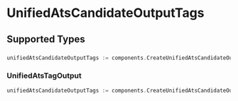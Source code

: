 # UnifiedAtsCandidateOutputTags


## Supported Types

### 

```go
unifiedAtsCandidateOutputTags := components.CreateUnifiedAtsCandidateOutputTagsStr(string{/* values here */})
```

### UnifiedAtsTagOutput

```go
unifiedAtsCandidateOutputTags := components.CreateUnifiedAtsCandidateOutputTagsUnifiedAtsTagOutput(components.UnifiedAtsTagOutput{/* values here */})
```

